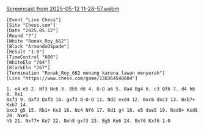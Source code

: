 
[Screencast from 2025-05-12 11-28-57.webm](https://github.com/user-attachments/assets/391a3211-5eb2-4504-809b-d1a17ac2dc6c)

```
[Event "Live Chess"]
[Site "Chess.com"]
[Date "2025.05.12"]
[Round "?"]
[White "Ronak_Roy_662"]
[Black "ArmandoDSpade"]
[Result "1-0"]
[TimeControl "600"]
[WhiteElo "764"]
[BlackElo "767"]
[Termination "Ronak_Roy_662 menang karena lawan menyerah"]
[Link "https://www.chess.com/game/138364540804"]

1. e4 e5 2. Nf3 Nc6 3. Bb5 d6 4. O-O a6 5. Ba4 Bg4 6. c3 Qf6 7. d4 h6 8. Re1
Bxf3 9. Qxf3 Qxf3 10. gxf3 O-O-O 11. Nd2 exd4 12. Bxc6 dxc3 13. Bxb7+ Kxb7 14.
bxc3 g5 15. Rb1+ Kc8 16. Nc4 Nf6 17. Rd1 g4 18. e5 dxe5 19. Rxd8+ Kxd8 20. Nxe5
h5 21. Nxf7+ Ke7 22. Nxh8 gxf3 23. Bg5 Ke6 24. Bxf6 Kxf6 1-0
```
